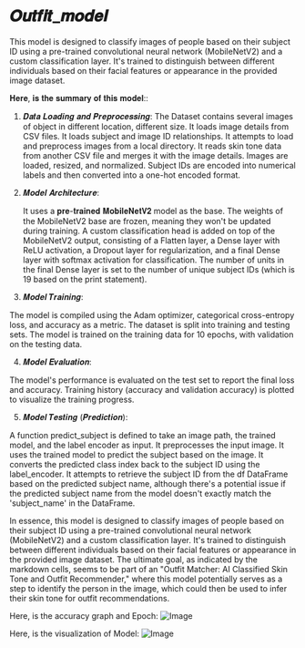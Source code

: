 # 𝑶𝒖𝒕𝒇𝒊𝒕_𝒎𝒐𝒅𝒆𝒍
This model is designed to classify images of people based on their subject ID using a pre-trained convolutional neural network (MobileNetV2) and a custom classification layer. It's trained to distinguish between different individuals based on their facial features or appearance in the provided image dataset. 

𝐇𝐞𝐫𝐞, 𝐢𝐬 𝐭𝐡𝐞 𝐬𝐮𝐦𝐦𝐚𝐫𝐲 𝐨𝐟 𝐭𝐡𝐢𝐬 𝐦𝐨𝐝𝐞𝐥::

1. 𝑫𝒂𝒕𝒂 𝑳𝒐𝒂𝒅𝒊𝒏𝒈 𝒂𝒏𝒅 𝑷𝒓𝒆𝒑𝒓𝒐𝒄𝒆𝒔𝒔𝒊𝒏𝒈:
  The Dataset contains several images of  object in different location, different size. 
  It loads image details from CSV files.
  It loads subject and image ID relationships.
  It attempts to load and preprocess images from a local directory.
  It reads skin tone data from another CSV file and merges it with the image details.
  Images are loaded, resized, and normalized.
  Subject IDs are encoded into numerical labels and then converted into a one-hot encoded format.


2. 𝑴𝒐𝒅𝒆𝒍 𝑨𝒓𝒄𝒉𝒊𝒕𝒆𝒄𝒕𝒖𝒓𝒆:

    It uses a 𝐩𝐫𝐞-𝐭𝐫𝐚𝐢𝐧𝐞𝐝 𝐌𝐨𝐛𝐢𝐥𝐞𝐍𝐞𝐭𝐕𝟐 model as the base.
    The weights of the MobileNetV2 base are frozen, meaning they won't be updated during training.
    A custom classification head is added on top of the MobileNetV2 output, consisting of a Flatten layer, a Dense layer with ReLU activation, a Dropout layer for regularization, and a final Dense layer with softmax activation for classification.
    The number of units in the final Dense layer is set to the number of unique subject IDs (which is 19 based on the print statement).

3. 𝑴𝒐𝒅𝒆𝒍 𝑻𝒓𝒂𝒊𝒏𝒊𝒏𝒈:

  The model is compiled using the Adam optimizer, categorical cross-entropy loss, and accuracy as a metric.
  The dataset is split into training and testing sets.
  The model is trained on the training data for 10 epochs, with validation on the testing data.
  
4. 𝑴𝒐𝒅𝒆𝒍 𝑬𝒗𝒂𝒍𝒖𝒂𝒕𝒊𝒐𝒏:
  
  The model's performance is evaluated on the test set to report the final loss and accuracy.
  Training history (accuracy and validation accuracy) is plotted to visualize the training progress.
  
5. 𝑴𝒐𝒅𝒆𝒍 𝑻𝒆𝒔𝒕𝒊𝒏𝒈 (𝑷𝒓𝒆𝒅𝒊𝒄𝒕𝒊𝒐𝒏):

  A function predict_subject is defined to take an image path, the trained model, and the label encoder as input.
  It preprocesses the input image.
  It uses the trained model to predict the subject based on the image.
  It converts the predicted class index back to the subject ID using the label_encoder.
  It attempts to retrieve the subject ID from the df DataFrame based on the predicted subject name, although there's a potential issue if the predicted subject name from the model doesn't exactly match the 'subject_name' in the DataFrame.

In essence, this model is designed to classify images of people based on their subject ID using a pre-trained convolutional neural network (MobileNetV2) and a custom classification layer. It's trained to distinguish between different individuals based on their facial features or appearance in the provided image dataset. The ultimate goal, as indicated by the markdown cells, seems to be part of an "Outfit Matcher: AI Classified Skin Tone and Outfit Recommender," where this model potentially serves as a step to identify the person in the image, which could then be used to infer their skin tone for outfit recommendations.


Here, is the accuracy graph and Epoch:
![Image](https://github.com/user-attachments/assets/dcd67ff4-23f9-44bb-ac13-af3479f5132c)

Here, is the visualization of Model:
![Image](https://github.com/user-attachments/assets/d430bce6-28bb-4af9-9fef-a79f8a7b33ea)
